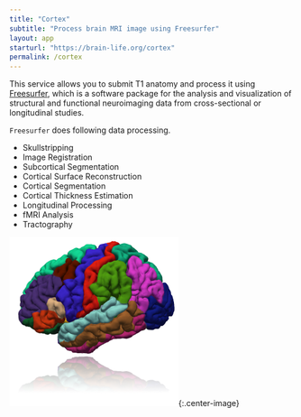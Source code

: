 ```yaml
---
title: "Cortex"
subtitle: "Process brain MRI image using Freesurfer"
layout: app
starturl: "https://brain-life.org/cortex"
permalink: /cortex
---
```


This service allows you to submit T1 anatomy and process it using [Freesurfer](https://surfer.nmr.mgh.harvard.edu/), which is a software package for the analysis and visualization of structural and functional neuroimaging data from cross-sectional or longitudinal studies.

`Freesurfer` does following data processing.

* Skullstripping
* Image Registration
* Subcortical Segmentation
* Cortical Surface Reconstruction
* Cortical Segmentation
* Cortical Thickness Estimation
* Longitudinal Processing
* fMRI Analysis
* Tractography

![Freesurfer](/images/fscortex.png){:.center-image}

